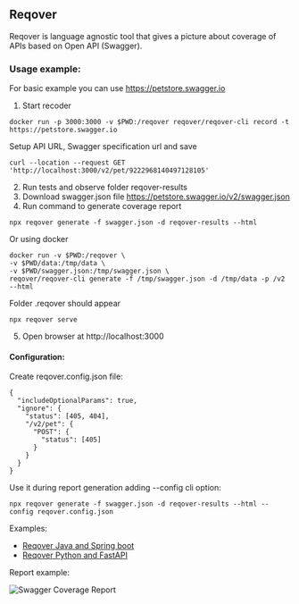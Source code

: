 ## Reqover

Reqover is language agnostic tool that gives a picture about coverage of APIs based on Open API (Swagger).

### Usage example:

For basic example you can use https://petstore.swagger.io

1. Start recoder
```
docker run -p 3000:3000 -v $PWD:/reqover reqover/reqover-cli record -t https://petstore.swagger.io
```

Setup API URL, Swagger specification url and save

```
curl --location --request GET 'http://localhost:3000/v2/pet/9222968140497128105'
```

2. Run tests and observe folder reqover-results
3. Download swagger.json file https://petstore.swagger.io/v2/swagger.json
4. Run command to generate coverage report

```
npx reqover generate -f swagger.json -d reqover-results --html
```
Or using docker

```
docker run -v $PWD:/reqover \
-v $PWD/data:/tmp/data \
-v $PWD/swagger.json:/tmp/swagger.json \
reqover/reqover-cli generate -f /tmp/swagger.json -d /tmp/data -p /v2 --html 
```

Folder .reqover should appear

```
npx reqover serve
```

5. Open browser at http://localhost:3000

#### Configuration:

Create reqover.config.json file:

```
{
  "includeOptionalParams": true,
  "ignore": {
    "status": [405, 404],
    "/v2/pet": {
      "POST": {
        "status": [405]
      }
    }
  }
}
```

Use it during report generation adding --config cli option:

```
npx reqover generate -f swagger.json -d reqover-results --html --config reqover.config.json
```

Examples:

- [Reqover Java and Spring boot](https://github.com/reqover/reqover-spring-boot)
- [Reqover Python and FastAPI](https://github.com/reqover/reqover-fast-api)

Report example:

![Swagger Coverage Report](.github/cov.png)
